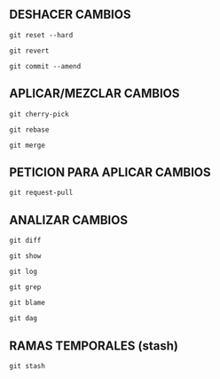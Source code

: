 
DESHACER CAMBIOS
----------------

	git reset --hard

	git revert

	git commit --amend


APLICAR/MEZCLAR CAMBIOS
-----------------------

	git cherry-pick

	git rebase

	git merge

PETICION PARA APLICAR CAMBIOS
-----------------------------

	git request-pull


ANALIZAR CAMBIOS
----------------

	git diff

	git show

	git log

	git grep

	git blame

	git dag

RAMAS TEMPORALES (stash)
------------------------

	git stash

